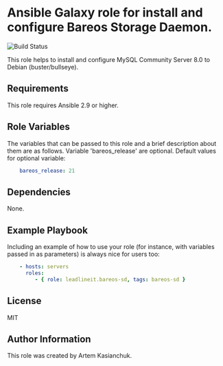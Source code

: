 # Ansible Galaxy role for install and configure Bareos Storage Daemon.

![Build Status](https://github.com/leadlineit/ansible-role-bareos-sd/actions/workflows/ansible-galaxy-ci.yml/badge.svg)

This role helps to install and configure MySQL Community Server 8.0 to Debian (buster/bullseye).

Requirements
------------

This role requires Ansible 2.9 or higher.

Role Variables
--------------

The variables that can be passed to this role and a brief description about them are as follows.
Variable 'bareos_release' are optional.
Default values for optional variable:

```yaml
    bareos_release: 21
```

Dependencies
------------

None.

Example Playbook
----------------

Including an example of how to use your role (for instance, with variables passed in as parameters) is always nice for users too:

```yaml
    - hosts: servers
      roles:
         - { role: leadlineit.bareos-sd, tags: bareos-sd }
```

License
-------

MIT

Author Information
------------------

This role was created by Artem Kasianchuk.
